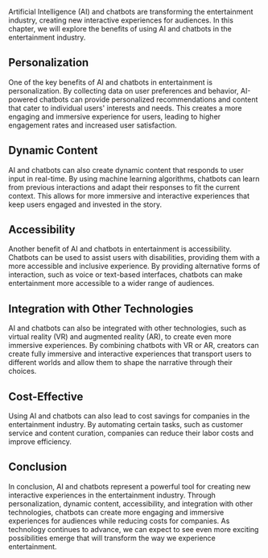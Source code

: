
Artificial Intelligence (AI) and chatbots are transforming the entertainment industry, creating new interactive experiences for audiences. In this chapter, we will explore the benefits of using AI and chatbots in the entertainment industry.

Personalization
---------------

One of the key benefits of AI and chatbots in entertainment is personalization. By collecting data on user preferences and behavior, AI-powered chatbots can provide personalized recommendations and content that cater to individual users' interests and needs. This creates a more engaging and immersive experience for users, leading to higher engagement rates and increased user satisfaction.

Dynamic Content
---------------

AI and chatbots can also create dynamic content that responds to user input in real-time. By using machine learning algorithms, chatbots can learn from previous interactions and adapt their responses to fit the current context. This allows for more immersive and interactive experiences that keep users engaged and invested in the story.

Accessibility
-------------

Another benefit of AI and chatbots in entertainment is accessibility. Chatbots can be used to assist users with disabilities, providing them with a more accessible and inclusive experience. By providing alternative forms of interaction, such as voice or text-based interfaces, chatbots can make entertainment more accessible to a wider range of audiences.

Integration with Other Technologies
-----------------------------------

AI and chatbots can also be integrated with other technologies, such as virtual reality (VR) and augmented reality (AR), to create even more immersive experiences. By combining chatbots with VR or AR, creators can create fully immersive and interactive experiences that transport users to different worlds and allow them to shape the narrative through their choices.

Cost-Effective
--------------

Using AI and chatbots can also lead to cost savings for companies in the entertainment industry. By automating certain tasks, such as customer service and content curation, companies can reduce their labor costs and improve efficiency.

Conclusion
----------

In conclusion, AI and chatbots represent a powerful tool for creating new interactive experiences in the entertainment industry. Through personalization, dynamic content, accessibility, and integration with other technologies, chatbots can create more engaging and immersive experiences for audiences while reducing costs for companies. As technology continues to advance, we can expect to see even more exciting possibilities emerge that will transform the way we experience entertainment.
